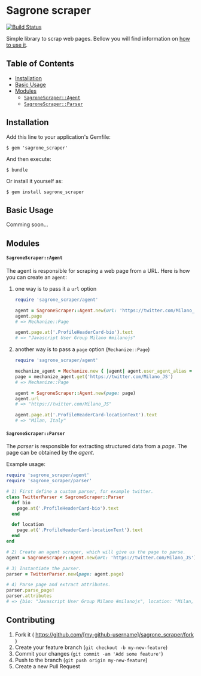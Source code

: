 # Sagrone scraper

[![Build Status](https://travis-ci.org/Sagrone/scraper.svg?branch=master)](https://travis-ci.org/Sagrone/scraper)

Simple library to scrap web pages. Bellow you will find information on [how to use it](#usage).

## Table of Contents

- [Installation](#installation)
- [Basic Usage](#basic-usage)
- [Modules](#modules)
  + [`SagroneScraper::Agent`](#sagronescraperagent)
  + [`SagroneScraper::Parser`](#sagronescraperparser)

## Installation

Add this line to your application's Gemfile:

    $ gem 'sagrone_scraper'

And then execute:

    $ bundle

Or install it yourself as:

    $ gem install sagrone_scraper

## Basic Usage

Comming soon...

## Modules

#### `SagroneScraper::Agent`

The agent is responsible for scraping a web page from a URL. Here is how you can create an `agent`:

1. one way is to pass it a `url` option

    ```ruby
    require 'sagrone_scraper/agent'

    agent = SagroneScraper::Agent.new(url: 'https://twitter.com/Milano_JS')
    agent.page
    # => Mechanize::Page

    agent.page.at('.ProfileHeaderCard-bio').text
    # => "Javascript User Group Milano #milanojs"
    ```

2. another way is to pass a `page` option (`Mechanize::Page`)

    ```ruby
    require 'sagrone_scraper/agent'

    mechanize_agent = Mechanize.new { |agent| agent.user_agent_alias = 'Linux Firefox' }
    page = mechanize_agent.get('https://twitter.com/Milano_JS')
    # => Mechanize::Page

    agent = SagroneScraper::Agent.new(page: page)
    agent.url
    # => "https://twitter.com/Milano_JS"

    agent.page.at('.ProfileHeaderCard-locationText').text
    # => "Milan, Italy"
    ```

#### `SagroneScraper::Parser`

The _parser_ is responsible for extracting structured data from a _page_. The page can be obtained by the _agent_.

Example usage:

```ruby
require 'sagrone_scraper/agent'
require 'sagrone_scraper/parser'

# 1) First define a custom parser, for example twitter.
class TwitterParser < SagroneScraper::Parser
  def bio
    page.at('.ProfileHeaderCard-bio').text
  end

  def location
    page.at('.ProfileHeaderCard-locationText').text
  end
end

# 2) Create an agent scraper, which will give us the page to parse.
agent = SagroneScraper::Agent.new(url: 'https://twitter.com/Milano_JS')

# 3) Instantiate the parser.
parser = TwitterParser.new(page: agent.page)

# 4) Parse page and extract attributes.
parser.parse_page!
parser.attributes
# => {bio: "Javascript User Group Milano #milanojs", location: "Milan, Italy"}
```

## Contributing

1. Fork it ( https://github.com/[my-github-username]/sagrone_scraper/fork )
2. Create your feature branch (`git checkout -b my-new-feature`)
3. Commit your changes (`git commit -am 'Add some feature'`)
4. Push to the branch (`git push origin my-new-feature`)
5. Create a new Pull Request
